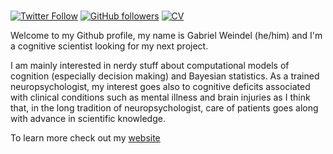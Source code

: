 ### 
[![Twitter Follow](https://img.shields.io/twitter/follow/GWeindel?label=%20%40GWeindel&style=flat-square&labelColor=2196F3&logo=twitter&logoColor=white&colorB=0D47A1)](https://twitter.com/GWeindel)
[![GitHub followers](https://img.shields.io/github/followers/GWeindel?label=Follow%20me&style=flat-square&logo=github&logoColor=white&colorB=4CAF50)](https://github.com/login?return_to=%2FGWeindel)
[![CV](https://img.shields.io/badge/CV-GWeindel-purple.svg?colorB=9C27B0&style=flat-square)](https://github.com/GWeindel/gweindel.github.io-src/raw/master/content/downloads/CV_GW.pdf)

Welcome to my Github profile, my name is Gabriel Weindel (he/him) and I'm a cognitive scientist looking for my next project.

I am mainly interested in nerdy stuff about computational models of cognition 
(especially decision making) and Bayesian statistics. As a trained neuropsychologist, my interest goes also to cognitive deficits associated with clinical conditions such as mental illness and brain injuries as I think that, in the long tradition of neuropsychologist, care of patients goes along with advance in scientific knowledge.

To learn more check out my [website](https://gweindel.github.io/)


